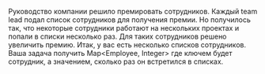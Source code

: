 Руководство компании решило премировать сотрудников. 
Каждый team lead подал список сотрудников для получения премии. 
Но получилось так, что некоторые сотрудники работают на нескольких проектах 
и попали в списки несколько раз. Для таких сотрудников решено увеличить премию. 
Итак, у вас есть несколько списков сотрудников. 
Ваша задача получить Map<Employee, Integer> где ключем будет сотрудник, 
а значением, сколько раз он встретился в списках.

